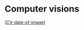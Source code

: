 # Computer visions

[[CV-date-of-image]]

[//begin]: # "Autogenerated link references for markdown compatibility"
[CV-date-of-image]: ../notes/CV-date-of-image "Данные изображения"
[//end]: # "Autogenerated link references"